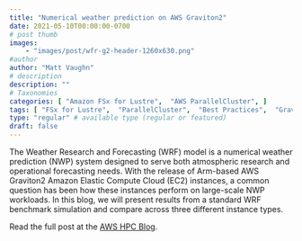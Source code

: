 ```yaml
---
title: "Numerical weather prediction on AWS Graviton2"
date: 2021-05-10T00:00:00-0700
# post thumb
images:
    - "images/post/wfr-g2-header-1260x630.png"
#author
author: "Matt Vaughn"
# description
description: ""
# Taxonomies
categories: [ "Amazon FSx for Lustre",  "AWS ParallelCluster", ]
tags: [ "FSx for Lustre",  "ParallelCluster",  "Best Practices",  "Graviton",  "HPC",  "hpcblog", ]
type: "regular" # available type (regular or featured)
draft: false
---
```


The Weather Research and Forecasting (WRF) model is a numerical weather prediction (NWP) system designed to serve both atmospheric research and operational forecasting needs. With the release of Arm-based AWS Graviton2 Amazon Elastic Compute Cloud (EC2) instances, a common question has been how these instances perform on large-scale NWP workloads. In this blog, we will present results from a standard WRF benchmark simulation and compare across three different instance types.

Read the full post at the [AWS HPC Blog](https://aws.amazon.com/blogs/hpc/numerical-weather-prediction-on-aws-graviton2/).

